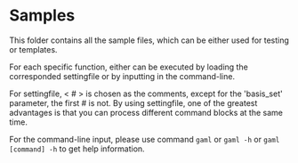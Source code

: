 # Samples

This folder contains all the sample files, which can be either used for testing or templates.

For each specific function, either can be executed by loading the corresponded settingfile or by inputting in the command-line.


For settingfile, < # > is chosen as the comments, except for the 'basis_set' parameter, the first # is not.
By using settingfile, one of the greatest advantages is that you can process different command blocks at the same time.


For the command-line input, please use command `gaml` or `gaml -h` or `gaml [command] -h` to get help information. 

